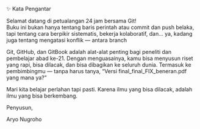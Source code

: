 
✨ Kata Pengantar

Selamat datang di petualangan 24 jam bersama Git!  
Buku ini bukan hanya tentang baris perintah atau commit dan push belaka, tapi tentang cara berpikir sistematis, bekerja kolaboratif, dan... ya, kadang juga tentang mengatasi konflik — antara branch

Git, GitHub, dan GitBook adalah alat-alat penting bagi peneliti dan pembelajar abad ke-21. Dengan menguasainya, kamu bisa menyusun riset yang rapi, bisa dilacak, dan bisa dibagikan ke seluruh dunia. Termasuk ke pembimbingmu — tanpa harus tanya, “Versi final_final_FIX_beneran.pdf yang mana ya?”

Mari kita belajar perlahan tapi pasti. Karena ilmu yang bisa dilacak, adalah ilmu yang bisa berkembang.


Penyusun,


Aryo Nugroho
